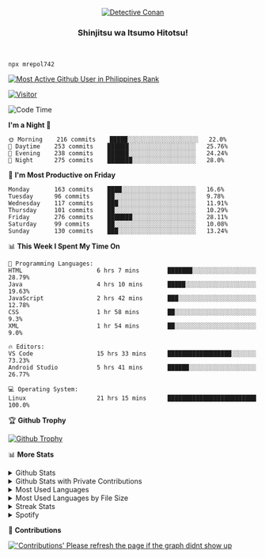 <p align="center">
<a href="https://mrepol742.github.io">
  <img alt="Detective Conan" src="https://mrepol742-gif-randomizer.vercel.app/api" /> 
  </a> 
  <h3 align="center">Shinjitsu wa Itsumo Hitotsu!</h3>
</p>
<br>

~~~
npx mrepol742
~~~
 
[![Most Active Github User in Philippines Rank](https://enibdhv97zm33sz.m.pipedream.net)](https://mrepol742.github.io)

[![Visitor](https://visitor-badge.glitch.me/badge?page_id=mrepol742)](https:/mrepol742.github.io)

[comment]: <> (This is a automated generated Data from github action workflow)
[comment]: <> (START OF GENERATED DATA)

<!--START_SECTION:waka-->
![Code Time](http://img.shields.io/badge/Code%20Time-421%20hrs%206%20mins-blue)

**I'm a Night 🦉** 

```text
🌞 Morning    216 commits    █████░░░░░░░░░░░░░░░░░░░░   22.0% 
🌆 Daytime    253 commits    ██████░░░░░░░░░░░░░░░░░░░   25.76% 
🌃 Evening    238 commits    ██████░░░░░░░░░░░░░░░░░░░   24.24% 
🌙 Night      275 commits    ███████░░░░░░░░░░░░░░░░░░   28.0%

```
📅 **I'm Most Productive on Friday** 

```text
Monday       163 commits    ████░░░░░░░░░░░░░░░░░░░░░   16.6% 
Tuesday      96 commits     ██░░░░░░░░░░░░░░░░░░░░░░░   9.78% 
Wednesday    117 commits    ███░░░░░░░░░░░░░░░░░░░░░░   11.91% 
Thursday     101 commits    ██░░░░░░░░░░░░░░░░░░░░░░░   10.29% 
Friday       276 commits    ███████░░░░░░░░░░░░░░░░░░   28.11% 
Saturday     99 commits     ██░░░░░░░░░░░░░░░░░░░░░░░   10.08% 
Sunday       130 commits    ███░░░░░░░░░░░░░░░░░░░░░░   13.24%

```


📊 **This Week I Spent My Time On** 

```text
💬 Programming Languages: 
HTML                     6 hrs 7 mins        ███████░░░░░░░░░░░░░░░░░░   28.79% 
Java                     4 hrs 10 mins       █████░░░░░░░░░░░░░░░░░░░░   19.63% 
JavaScript               2 hrs 42 mins       ███░░░░░░░░░░░░░░░░░░░░░░   12.78% 
CSS                      1 hr 58 mins        ██░░░░░░░░░░░░░░░░░░░░░░░   9.3% 
XML                      1 hr 54 mins        ██░░░░░░░░░░░░░░░░░░░░░░░   9.0%

🔥 Editors: 
VS Code                  15 hrs 33 mins      ██████████████████░░░░░░░   73.23% 
Android Studio           5 hrs 41 mins       ██████░░░░░░░░░░░░░░░░░░░   26.77%

💻 Operating System: 
Linux                    21 hrs 15 mins      █████████████████████████   100.0%

```


<!--END_SECTION:waka-->

[comment]: <> (END OF GENERATED DATA)

<p>

🏆 **Github Trophy**
  
<a href="https://mrepol742.github.io">
<img alt="Github Trophy" src="https://github-profile-trophy.vercel.app/?username=mrepol742&theme=gruvbox">
</a>
</p>

<p>

📊 **More Stats**
  
<details>
  <summary>Github Stats</summary>
  <br>
  <a href="https://mrepol742.github.io">
  <img alt="Github Stats" src="https://github-readme-stats.vercel.app/api?username=mrepol742&show_icons=true&count_private=true&theme=gruvbox">
</a>  
  
</details> 
  
  <details>
  <summary>Github Stats with Private Contributions</summary>
  <br>
 <a href="https://mrepol742.github.io">
<img alt="Github Stats with Private Contributions" src="https://mrepol742.github.io/github-stats/generated/overview.svg">
</a>
</details>
  
<details>
  <summary>Most Used Languages</summary>
  <br>
 <a href="https://mrepol742.github.io">
<img alt="Most Used Languages" src="https://github-readme-stats.vercel.app/api/top-langs/?username=mrepol742&layout=compact&include_all_commits=true&&count_private=true&langs_count=20&theme=gruvbox">
</a>
</details>

 <details>
  <summary>Most Used Languages by File Size</summary>
  <br>
 <a href="https://mrepol742.github.io">
<img alt="Most Used Languages by File Size" src="https://mrepol742.github.io/github-stats/generated/languages.svg">
</a>
</details>

<details>
  <summary>Streak Stats</summary>
  <br>
<a href="https://mrepol742.github.io">
<img alt="'Streak Stats' Please refresh the page if the stats didnt show up" src="https://mrepol742-streak-stats.herokuapp.com/?user=mrepol742&theme=gruvbox">
</a>
</p>
</details>
<details>
  <summary>Spotify</summary>
  <br>
<a href="https://mrepol742.github.io">
<img alt="Spotify" src="https://spotify-recently-played-readme.vercel.app/api?user=7xx9e7hwq1qyown0m4ut78pcz&count=10&unique=true">
</a>
</p>
</details>


📜 **Contributions**
  
<a href="https://mrepol742.github.io">
<img alt="'Contributions' Please refresh the page if the graph didnt show up" src="https://mrepol742-activity-graph.herokuapp.com/graph?username=mrepol742&theme=github&hide_border=true">
</a>
</p>
